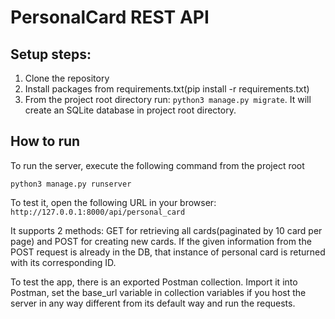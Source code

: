 # PersonalCard REST API

## Setup steps:
1. Clone the repository
2. Install packages from requirements.txt(pip install -r requirements.txt)
3. From the project root directory run:
    ```python3 manage.py migrate```. It will create an SQLite database in 
   project root directory.

## How to run
To run the server, execute the following command from the project root

```python3 manage.py runserver```

To test it, open the following URL in your browser:
```http://127.0.0.1:8000/api/personal_card```


It supports 2 methods: GET for retrieving all cards(paginated by 
10 card per page) and POST for creating new cards.
If the given information from the POST request is already in the DB,
that instance of personal card is returned with its corresponding ID.


To test the app, there is an exported Postman collection.
Import it into Postman, set the base_url variable in collection variables if 
you host the server in any way different from its default way and run the 
requests.


